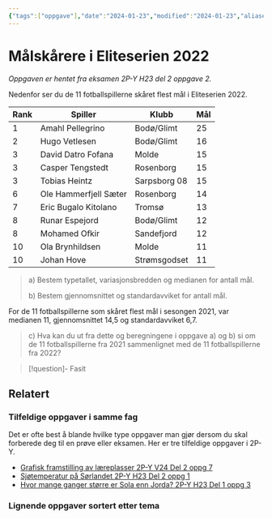 ```yaml
---
{"tags":["oppgave"],"date":"2024-01-23","modified":"2024-01-23","aliases":null,"dg-publish":true,"temaer":["statistikk","sentralmål","spredningsmål"],"fag":["2p-y"],"eksamen":"h23","del":2,"oppgave":"2","title":"Målskårere i Eliteserien 2022","source":null,"todo":null,"permalink":"/malskarere-i-eliteserien-2022/","dgPassFrontmatter":true}
---
```



# Målskårere i Eliteserien 2022

<p><span><em>Oppgaven er hentet fra eksamen 2P-Y H23 del 2 oppgave 2.</em></span></p>
Nedenfor ser du de 11 fotballspillerne skåret flest mål i Eliteserien 2022.

| Rank | Spiller               | Klubb        | Mål |
| ---- | --------------------- | ------------ | --- |
| 1    | Amahl Pellegrino      | Bodø/Glimt   | 25  |
| 2    | Hugo Vetlesen         | Bodø/Glimt   | 16  |
| 3    | David Datro Fofana    | Molde        | 15  |
| 3    | Casper Tengstedt      | Rosenborg    | 15  |
| 3    | Tobias Heintz         | Sarpsborg 08 | 15  |
| 6    | Ole Hammerfjell Sæter | Rosenborg    | 14  | 
| 7    | Eric Bugalo Kitolano  | Tromsø       | 13  |
| 8    | Runar Espejord        | Bodø/Glimt   | 12  |
| 8    | Mohamed Ofkir         | Sandefjord   | 12  |
| 10   | Ola Brynhildsen       | Molde        | 11  |
| 10   | Johan Hove            | Strømsgodset | 11  |

> a) Bestem typetallet, variasjonsbredden og medianen for antall mål.
>
> b) Bestem gjennomsnittet og standardavviket for antall mål.

For de 11 fotballspillerne som skåret flest mål i sesongen 2021, var medianen 11, gjennomsnittet 14,5 og standardavviket 6,7.

> c) Hva kan du ut fra dette og beregningene i oppgave a) og b) si om de 11 fotballspillerne fra 2021 sammenlignet med de 11 fotballspillerne fra 2022?

>[!question]- Fasit
> 
>

## Relatert
<h3><span>Tilfeldige oppgaver i samme fag</span></h3><p><span>Det er ofte best å blande hvilke type oppgaver man gjør dersom du skal forberede deg til en prøve eller eksamen. Her er tre tilfeldige oppgaver i 2P-Y.</span></p><div><ul class="dataview list-view-ul"><li><span><a data-tooltip-position="top" aria-label="Grafisk framstilling av læreplasser.md" data-href="Grafisk framstilling av læreplasser.md" href="Grafisk framstilling av læreplasser.md" class="internal-link" target="_blank" rel="noopener nofollow">Grafisk framstilling av læreplasser 2P-Y V24 Del 2 oppg 7</a></span></li><li><span><a data-tooltip-position="top" aria-label="Sjøtemperatur på Sørlandet.md" data-href="Sjøtemperatur på Sørlandet.md" href="Sjøtemperatur på Sørlandet.md" class="internal-link" target="_blank" rel="noopener nofollow">Sjøtemperatur på Sørlandet 2P-Y H23 Del 2 oppg 1</a></span></li><li><span><a data-tooltip-position="top" aria-label="Hvor mange ganger større er Sola enn Jorda?.md" data-href="Hvor mange ganger større er Sola enn Jorda?.md" href="Hvor mange ganger større er Sola enn Jorda?.md" class="internal-link" target="_blank" rel="noopener nofollow">Hvor mange ganger større er Sola enn Jorda? 2P-Y H23 Del 1 oppg 3</a></span></li></ul></div><h3><span>Lignende oppgaver sortert etter tema</span></h3>
